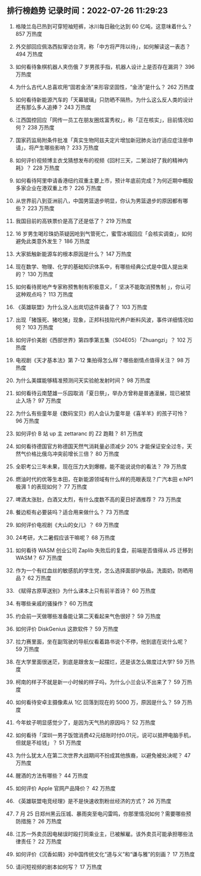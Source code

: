 
## 排行榜趋势 记录时间：2022-07-26 11:29:23
  
  1. 格陵兰岛已热到可穿短袖短裤，冰川每日融化达到 60 亿吨，这意味着什么？ 857 万热度
    
  2. 外交部回应佩洛西拟窜访台湾，称「中方将严阵以待」，如何解读这一表态？ 494 万热度
    
  3. 如何看待象棋机器人夹伤俄 7 岁男孩手指，机器人设计上是否存在漏洞？ 396 万热度
    
  4. 为什么古代人总喜欢用“固若金汤”来形容坚固性，“金汤”是什么？ 262 万热度
    
  5. 如何看待新能源汽车的「天幕玻璃」只防晒不隔热，为什么这么反人类的设计还有那么多人追捧？ 243 万热度
    
  6. 江西国控回应「网传一员工在朋友圈炫富秀权」，称「正在核实」，目前情况如何？ 238 万热度
    
  7. 国家药监局附条件批准「真实生物阿兹夫定片增加新冠肺炎治疗适应症注册申请」，将产生哪些影响？ 233 万热度
    
  8. 如何评价视频博主衣戈猜想发布的视频《回村三天，二舅治好了我的精神内耗》？ 228 万热度
    
  9. 如何看待阿里申请香港纽约双重主要上市，预计年底前完成？为何近期中概股多家企业在港双重上市？ 226 万热度
    
  10. 从世界前八到亚洲前八，中国男篮退步明显，你认为男篮退步的原因都有哪些？ 223 万热度
    
  11. 我国目前的高铁票价是高了还是低了？ 219 万热度
    
  12. 16 岁男生喝珍珠奶茶疑因呛到气管死亡，蜜雪冰城回应「会核实调查」，如何避免此类意外发生？ 186 万热度
    
  13. 大家抵触新能源车的根本原因是什么？ 147 万热度
    
  14. 现在数学、物理、化学的基础知识体系中，有哪些经典公式是中国人提出来的？ 130 万热度
    
  15. 如何看待房地产专家称预售制有积极意义，「 坚决不能取消预售制 」，你认可这种观点吗？ 113 万热度
    
  16. 《英雄联盟》为什么没人出岚切这件装备了？ 103 万热度
    
  17. 出现「猪饿死、猪吃猪」现象，正邦科技陷代养户断料风波，事件详细情况如何？ 103 万热度
    
  18. 如何评价美剧《西部世界》第四季第五集（S04E05）「Zhuangzi」？ 102 万热度
    
  19. 电视剧《天才基本法》第 7-12 集拍得怎么样？哪些剧情点值得关注？ 98 万热度
    
  20. 为什么美媒能够精准预测问天实验舱发射时间？ 98 万热度
    
  21. 如何看待云南楚雄一乐园取消「夏日祭」，举办方曾称是普通漫展，现已被禁止入场？ 97 万热度
    
  22. 为什么有些童年是《数码宝贝》的人会认为童年是《喜羊羊》的孩子可怜？ 96 万热度
    
  23. 如何评价 B 站 up 主 zettaranc 的 Z2 跑鞋？ 81 万热度
    
  24. 如何看待德国官方称德国天然气消耗量必须减少 20% 才能保证安全过冬，天然气价格比俄乌冲突前增长三倍？ 80 万热度
    
  25. 全职考公三年未果，现在压力大到爆棚，能不能说说你的看法？ 79 万热度
    
  26. 燃油时代的优等生本田，在新能源领域有什么样的亮眼表现？广汽本田 e:NP1 极湃 1 的表现如何？ 77 万热度
    
  27. 啤酒太涨肚，白酒又太烈，有什么度数不高的夏日好酒推荐？ 73 万热度
    
  28. 餐边柜有必要装吗？适合用来做什么？ 73 万热度
    
  29. 如何评价电视剧《大山的女儿》？ 69 万热度
    
  30. 24考研，大二暑假应该干嘛呢？ 68 万热度
    
  31. 如何看待 WASM 创业公司 Zaplib 失败后的复盘，前端是否值得从 JS 迁移到 WASM？ 67 万热度
    
  32. 作为一个有红血丝的敏感肌的学生党，怎么选择面部护肤品，洗面奶，防晒用品？ 62 万热度
    
  33. 《赋得古原草送别》为什么课本上只有前半首诗？ 60 万热度
    
  34. 有哪些亲戚的骚操作？ 60 万热度
    
  35. 约会前一天做哪些准备能让第二天看起来气色很好？ 59 万热度
    
  36. 如何评价 DiskGenius 这款软件？ 59 万热度
    
  37. 拉力赛里面，坐在副驾驶的导航仪看着路书说个不停，他到底在说什么呢？ 59 万热度
    
  38. 在大学里面很迷茫，到底是跟舍友一起摆烂，还是该怎么做度过大学? 59 万热度
    
  39. 柯南的样子不就是新一小时候的样子吗，为什么小兰会认不出来了？ 59 万热度
    
  40. 如何看待安卓主摄像素从 1亿 回落到现在的 5000 万，原因是什么？ 59 万热度
    
  41. 今年蚊子明显感觉少了，是因为天气热的原因吗？ 52 万热度
    
  42. 如何看待「深圳一男子饭馆消费42元结账时付0.01元，说可以抵押电脑手机，但就是不给钱」？ 51 万热度
    
  43. 为什么犹太人在第二次世界大战期间不扮成其他族裔，以避免被处决呢？ 47 万热度
    
  44. 醒酒的方法有哪些？ 44 万热度
    
  45. 如何评价 Apple 官网产品降价？ 42 万热度
    
  46. 《英雄联盟电竞经理》是不是快速收割粉丝经济的方式？ 26 万热度
    
  47. 7 月 25 日郑州黑云压城、暴雨突至电闪雷鸣，你那里情况如何？需要哪些预防措施？ 26 万热度
    
  48. 江苏一外卖员因电梯误时殴打同乘业主，已被解雇。该外卖员可能承担哪些法律责任？ 22 万热度
    
  49. 如何评价《沉香如屑》对中国传统文化“道与义”和“谦与雅”的刻画？ 17 万热度
    
  50. 请问短视频的剧本如何写？ 17 万热度
    